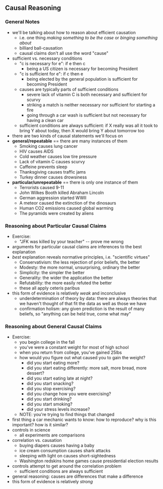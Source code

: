 ## Causal Reasoning

### General Notes
* we'll be talking about how to reason about efficient causation
  * i.e. one thing *making something to be the case* or *binging something about*
  * billiard ball-causation
  * causal claims don't all use the word "cause"
* sufficient vs. necessary conditions
  * "c is necessary for e":  if e then c
    * being a US citizen is necessary for becoming President
  * "c is sufficient for e": if c then e
    * being elected by the general population is sufficient for becoming President
  * causes are typically parts of sufficient conditions
    * severe lack of vitamin C is both necessary and sufficient for scurvy
    * striking a match is neither necessary nor sufficient for starting a fire
    * going through a car wash is sufficient but not necessary for having a clean
      car
  * sufficient conditions are always sufficient: if X really was all it took to
    bring Y about today, then X would bring Y about tomorrow too
* there are two kinds of causal statements we'll focus on
* __general/repeatable__ == there are many instances of them
  * Smoking causes lung cancer
  * HIV causes AIDS
  * Cold weather causes low tire pressure
  * Lack of vitamin C causes scurvy
  * Caffeine prevents sleep
  * Thanksgiving causes traffic jams
  * Turkey dinner causes drowsiness
* __particular/unrepeatable__ == there is only one instance of them
  * Terrorists caused 9-11
  * John Wilkes Booth killed Abraham Lincoln
  * German aggression started WWII
  * A meteor caused the extinction of the dinosaurs
  * Human CO2 emissions caused global warming
  * The pyramids were created by aliens

### Reasoning about Particular Causal Claims
* Exercise:
  * "JFK was killed by your teacher" -- prove me wrong
* arguments for particular causal claims are inferences to the best explanation
* *best* explanation reveals normative principles, i.e. "scientific virtues"
  * Conservativism: the less rejection of prior beliefs, the better
  * Modesty: the more normal, unsurprising, ordinary the better
  * Simplicity: the simpler the better
  * Generality: the wider the application the better
  * Refutability: the more easily refuted the better
  * these all apply ceteris paribus
* this form of evidence is relatively *weak* and inconclusive
  * underdetermination of theory by data: there are always theories that we
    haven't thought of that fit the data as well as those we have
  * confirmation holism: any given prediction is the result of many beliefs, so "anything can be held true, come what may"

### Reasoning about General Causal Claims
* Exercise:
  * you begin college in the fall
  * you've were a constant weight for most of high school
  * when you return from college, you've gained 25lbs
  * how would you figure out what caused you to gain the weight?
    * did you start eating more?
    * did you start eating differently: more salt, more bread, more dessert?
    * did you start eating late at night?
    * did you start snacking?
    * did you stop exercising?
    * did you change how you were exercising?
    * did you start drinking?
    * did you start smoking?
    * did your stress levels increase?
  * NOTE: you're trying to find things that changed
* first thing a car mechanic wants to know: how to reproduce? why is this
  important? how is it similar?
* controls in science
  * all experiments are comparisons
* correlation vs. causation
  * buying diapers causes having a baby
  * ice cream consumption causes shark attacks
  * sleeping with light on causes short-sightedness
  * Washington redskins home games cause presidential election results
* controls attempt to get around the correlation problem
  * sufficient conditions are always sufficient
* general reasoning: causes are differences that make a difference
* this form of evidence is relatively *strong*
